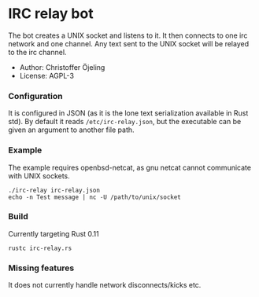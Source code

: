 # IRC relay bot
The bot creates a UNIX socket and listens to it. It then connects to one irc network and one channel. Any text sent to the UNIX socket will be relayed to the irc channel.  
* Author: Christoffer Öjeling
* License: AGPL-3  


### Configuration
It is configured in JSON (as it is the lone text serialization available in Rust std). By default it reads `/etc/irc-relay.json`, but the executable can be given an argument to another file path.

### Example
The example requires openbsd-netcat, as gnu netcat cannot communicate with UNIX sockets.
``` 
./irc-relay irc-relay.json
echo -n Test message | nc -U /path/to/unix/socket
```

### Build
Currently targeting Rust 0.11
```
rustc irc-relay.rs
```

### Missing features
It does not currently handle network disconnects/kicks etc.